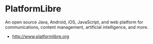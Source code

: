 # PlatformLibre
An open source Java, Android, iOS, JavaScript, and web platform for communications, content management, artificial intelligence, and more.

* http://www.platformlibre.org
